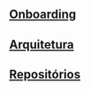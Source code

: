 ## [Onboarding](/documentation/site/onboarding)
## [Arquitetura](/documentation/site/architecture)
## [Repositórios](/documentation/site/repositories)